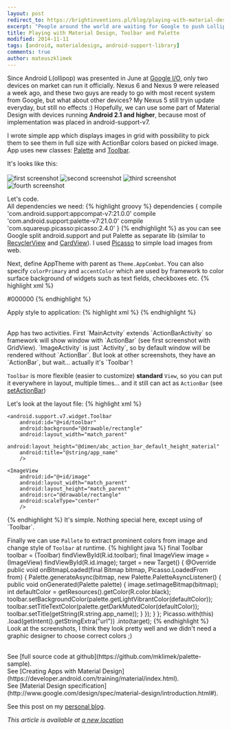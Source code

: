 ```yaml
---
layout: post
redirect_to: https://brightinventions.pl/blog/playing-with-material-design-toolbar-palette
excerpt: "People around the world are waiting for Google to push Lollipop to theirs smartphones. Material Design completely changed the appearance of Android, and did it right. Material Design is really beautiful. But who says we have to wait to see Material.Theme in action? Most of features has been packed into android-support-library. Use it and build app with material for pre-lollipop devices."
title: Playing with Material Design, Toolbar and Palette
modified: 2014-11-11
tags: [android, materialdesign, android-support-library]
comments: true
author: mateuszklimek
---
```


Since Android L(ollipop) was presented in June at [Google I/O](https://www.youtube.com/watch?v=wtLJPvx7-ys), only two devices on market can run it officially. Nexus 6 and Nexus 9 were released a week ago, and these two guys are ready to go with most recent system from Google, but what about other devices? My Nexus 5 still tryin update everyday, but still no effects :)
Hopefully, we can use some part of Material Design with devices running **Android 2.1 and higher**, because most of implementation was placed in android-support-v7.

I wrote simple app which displays images in grid with possibility to pick them to see them in full size with ActionBar colors based on picked image. App uses new classes: [Palette](http://developer.android.com/reference/android/support/v7/graphics/Palette.html) and [Toolbar](http://developer.android.com/reference/android/support/v7/widget/Toolbar.html).


It's looks like this:<br /><br />
![first screenshot]({{site.url}}/images/palette-example1.png)
![second screenshot]({{site.url}}/images/palette-example2.png)
![third screenshot]({{site.url}}/images/palette-example3.png)
![fourth screenshot]({{site.url}}/images/palette-example4.png)

Let's code.<br />
All dependencies we need:
{% highlight groovy %}
dependencies {
    compile 'com.android.support:appcompat-v7:21.0.0'
    compile 'com.android.support:palette-v7:21.0.0'
    compile 'com.squareup.picasso:picasso:2.4.0'
}
{% endhighlight %}
as you can see Google split android.support and put Palette as separate lib (similar to [RecyclerView](http://developer.android.com/reference/android/support/v7/widget/RecyclerView.html) and [CardView](http://developer.android.com/reference/android/support/v7/widget/CardView.html)). I used [Picasso](http://square.github.io/picasso/) to simple load images from web.

Next, define AppTheme with parent as `Theme.AppCombat`. You can also specify `colorPrimary` and `accentColor` which are used by framework to color surface background of widgets such as text fields, checkboxes etc.
{% highlight xml %}
<style name="AppTheme" parent="Theme.AppCompat">
  <item name="colorPrimary">@color/black</item>
</style>
<color name="black">#000000</color>
{% endhighlight %}

Apply style to application:
{% highlight xml %}
<application android:theme="@style/AppTheme" />
{% endhighlight %}

<br />
App has two activities. First `MainActvity` extends `ActionBarActivity` so framework will show window with `ActionBar` (see first screenshot with GridView).  `ImageActivity` is just `Activity`, so by default window will be rendered without `ActionBar`. But look at other screenshots, they have an `ActionBar`, but wait... actually it's `Toolbar`!

`Toolbar` is more flexible (easier to customize) **standard** `View`, so you can put it everywhere in layout, multiple times... and it still can act as `ActionBar` (see [setActionBar](https://developer.android.com/reference/android/app/Activity.html#setActionBar(android.widget.Toolbar)))

Let's look at the layout file:
{% highlight xml %}
<LinearLayout xmlns:android="http://schemas.android.com/apk/res/android"
    android:orientation="vertical"
    android:background="@color/black"
    android:layout_width="match_parent"
    android:layout_height="match_parent">

    <android.support.v7.widget.Toolbar
        android:id="@+id/toolbar"
        android:background="@drawable/rectangle"
        android:layout_width="match_parent"
        android:layout_height="@dimen/abc_action_bar_default_height_material"
        android:title="@string/app_name"
        />

    <ImageView
        android:id="@+id/image"
        android:layout_width="match_parent"
        android:layout_height="match_parent"
        android:src="@drawable/rectangle"
        android:scaleType="center"
        />

</LinearLayout>
{% endhighlight %}
It's simple. Nothing special here, except using of `Toolbar`.

Finally we can use `Pallete` to extract prominent colors from image and change style of `Toolbar` at runtime.
{% highlight java %}
final Toolbar toolbar = (Toolbar) findViewById(R.id.toolbar);
final ImageView image = (ImageView) findViewById(R.id.image);
target = new Target() {
    @Override
    public void onBitmapLoaded(final Bitmap bitmap, Picasso.LoadedFrom from) {
        Palette.generateAsync(bitmap, new Palette.PaletteAsyncListener() {
            public void onGenerated(Palette palette) {
                image.setImageBitmap(bitmap);
                int defaultColor = getResources().getColor(R.color.black);
                toolbar.setBackgroundColor(palette.getLightVibrantColor(defaultColor));
                toolbar.setTitleTextColor(palette.getDarkMutedColor(defaultColor));
                toolbar.setTitle(getString(R.string.app_name));
            }
        });
    }
};
Picasso.with(this)
        .load(getIntent().getStringExtra("url"))
        .into(target);
{% endhighlight %}
Look at the screenshots, I think they look pretty well and we didn't need a graphic designer to choose correct colors ;)

<br />
See [full source code at github](https://github.com/mklimek/palette-sample).<br />
See [Creating Apps with Material Design](https://developer.android.com/training/material/index.html).<br />
See [Material Design specification](http://www.google.com/design/spec/material-design/introduction.html#).

See this post on my [personal blog](http://mklimek.github.io/playing-with-material-design-toolbar-palette/).


*This article is available at [a new location](https://brightinventions.pl/blog/playing-with-material-design-toolbar-palette)*
